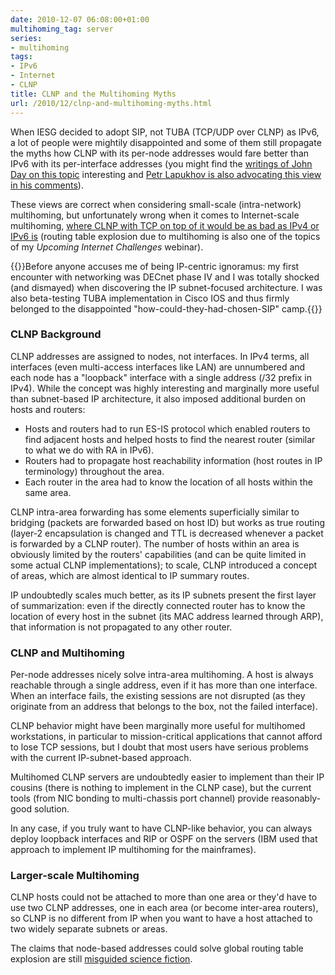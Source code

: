 ```yaml
---
date: 2010-12-07 06:08:00+01:00
multihoming_tag: server
series:
- multihoming
tags:
- IPv6
- Internet
- CLNP
title: CLNP and the Multihoming Myths
url: /2010/12/clnp-and-multihoming-myths.html
---
```

When IESG decided to adopt SIP, not TUBA (TCP/UDP over CLNP) as IPv6, a lot of people were mightily disappointed and some of them still propagate the myths how CLNP with its per-node addresses would fare better than IPv6 with its per-interface addresses (you might find the [writings of John Day on this topic](http://pouzin.pnanetworks.com/images/LocIDSplit090309.pdf) interesting and [Petr Lapukhov is also advocating this view in his comments](#comments)).

These views are correct when considering small-scale (intra-network) multihoming, but unfortunately wrong when it comes to Internet-scale multihoming, [where CLNP with TCP on top of it would be as bad as IPv4 or IPv6 is](https://blog.ipspace.net/2022/11/multihoming-within-network.html) (routing table explosion due to multihoming is also one of the topics of my *Upcoming Internet Challenges* webinar).
<!--more-->
{{<note>}}Before anyone accuses me of being IP-centric ignoramus: my first encounter with networking was DECnet phase IV and I was totally shocked (and dismayed) when discovering the IP subnet-focused architecture. I was also beta-testing TUBA implementation in Cisco IOS and thus firmly belonged to the disappointed "how-could-they-had-chosen-SIP" camp.{{</note>}}

### CLNP Background

CLNP addresses are assigned to nodes, not interfaces. In IPv4 terms, all interfaces (even multi-access interfaces like LAN) are unnumbered and each node has a "loopback" interface with a single address (/32 prefix in IPv4). While the concept was highly interesting and marginally more useful than subnet-based IP architecture, it also imposed additional burden on hosts and routers:

-   Hosts and routers had to run ES-IS protocol which enabled routers to find adjacent hosts and helped hosts to find the nearest router (similar to what we do with RA in IPv6).
-   Routers had to propagate host reachability information (host routes in IP terminology) throughout the area.
-   Each router in the area had to know the location of all hosts within the same area.

CLNP intra-area forwarding has some elements superficially similar to bridging (packets are forwarded based on host ID) but works as true routing (layer-2 encapsulation is changed and TTL is decreased whenever a packet is forwarded by a CLNP router). The number of hosts within an area is obviously limited by the routers' capabilities (and can be quite limited in some actual CLNP implementations); to scale, CLNP introduced a concept of areas, which are almost identical to IP summary routes.

IP undoubtedly scales much better, as its IP subnets present the first layer of summarization: even if the directly connected router has to know the location of every host in the subnet (its MAC address learned through ARP), that information is not propagated to any other router.

### CLNP and Multihoming

Per-node addresses nicely solve intra-area multihoming. A host is always reachable through a single address, even if it has more than one interface. When an interface fails, the existing sessions are not disrupted (as they originate from an address that belongs to the box, not the failed interface).

CLNP behavior might have been marginally more useful for multihomed workstations, in particular to mission-critical applications that cannot afford to lose TCP sessions, but I doubt that most users have serious problems with the current IP-subnet-based approach.

Multihomed CLNP servers are undoubtedly easier to implement than their IP cousins (there is nothing to implement in the CLNP case), but the current tools (from NIC bonding to multi-chassis port channel) provide reasonably-good solution.

In any case, if you truly want to have CLNP-like behavior, you can always deploy loopback interfaces and RIP or OSPF on the servers (IBM used that approach to implement IP multihoming for the mainframes).

### Larger-scale Multihoming

CLNP hosts could not be attached to more than one area or they'd have to use two CLNP addresses, one in each area (or become inter-area routers), so CLNP is no different from IP when you want to have a host attached to two widely separate subnets or areas.

The claims that node-based addresses could solve global routing table explosion are still [misguided science fiction](https://blog.ipspace.net/2022/11/multihoming-within-network.html).
